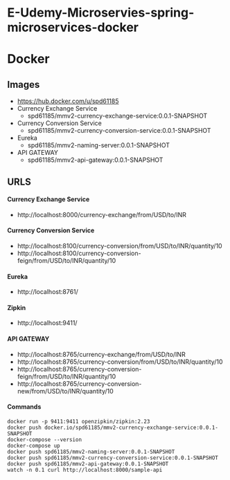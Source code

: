 # E-Udemy-Microservies-spring-microservices-docker

# Docker

## Images

- https://hub.docker.com/u/spd61185
- Currency Exchange Service 
	- spd61185/mmv2-currency-exchange-service:0.0.1-SNAPSHOT
- Currency Conversion Service
	- spd61185/mmv2-currency-conversion-service:0.0.1-SNAPSHOT
- Eureka
	- spd61185/mmv2-naming-server:0.0.1-SNAPSHOT
- API GATEWAY
	- spd61185/mmv2-api-gateway:0.0.1-SNAPSHOT

## URLS

#### Currency Exchange Service
- http://localhost:8000/currency-exchange/from/USD/to/INR

#### Currency Conversion Service
- http://localhost:8100/currency-conversion/from/USD/to/INR/quantity/10
- http://localhost:8100/currency-conversion-feign/from/USD/to/INR/quantity/10

#### Eureka
- http://localhost:8761/

#### Zipkin
- http://localhost:9411/

#### API GATEWAY
- http://localhost:8765/currency-exchange/from/USD/to/INR
- http://localhost:8765/currency-conversion/from/USD/to/INR/quantity/10
- http://localhost:8765/currency-conversion-feign/from/USD/to/INR/quantity/10
- http://localhost:8765/currency-conversion-new/from/USD/to/INR/quantity/10

#### Commands
```
docker run -p 9411:9411 openzipkin/zipkin:2.23
docker push docker.io/spd61185/mmv2-currency-exchange-service:0.0.1-SNAPSHOT
docker-compose --version
docker-compose up
docker push spd61185/mmv2-naming-server:0.0.1-SNAPSHOT
docker push spd61185/mmv2-currency-conversion-service:0.0.1-SNAPSHOT
docker push spd61185/mmv2-api-gateway:0.0.1-SNAPSHOT
watch -n 0.1 curl http://localhost:8000/sample-api
```
